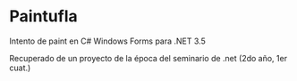 Paintufla
=========

Intento de paint en C# Windows Forms para .NET 3.5

Recuperado de un proyecto de la época del seminario de .net (2do año, 1er cuat.)
